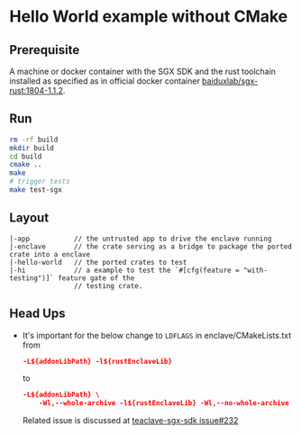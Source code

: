 # Hello World example without CMake

## Prerequisite
A machine or docker container with the SGX SDK and the rust toolchain installed as specified as in
official docker container [baiduxlab/sgx-rust:1804-1.1.2][1].

## Run
```bash
rm -rf build 
mkdir build
cd build
cmake ..
make
# trigger tests
make test-sgx
```

## Layout
```text
|-app           // the untrusted app to drive the enclave running
|-enclave       // the crate serving as a bridge to package the ported crate into a enclave
|-hello-world   // the ported crates to test
|-hi            // a example to test the `#[cfg(feature = "with-testing")]` feature gate of the
                // testing crate.
```

## Head Ups
- It's important for the below change to `LDFLAGS` in enclave/CMakeLists.txt from 

    ```cmake
    -L${addonLibPath} -l${rustEnclaveLib}
    ```

    to

    ```cmake
    -L${addonLibPath} \
        -Wl,--whole-archive -l${rustEnclaveLib} -Wl,--no-whole-archive \
    ```

    Related issue is discussed at [teaclave-sgx-sdk issue#232](https://github.com/apache/incubator-teaclave-sgx-sdk/issues/232#issuecomment-623804958)


[1]: https://hub.docker.com/layers/baiduxlab/sgx-rust/1804-1.1.2/images/sha256-3a2fc238147576552e9a651eeadae29e8729841d5f23b394d856c2fb64f5899c?context=explore

